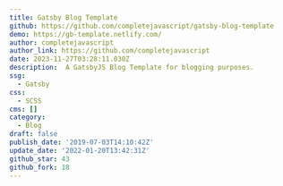 ```yaml
---
title: Gatsby Blog Template
github: https://github.com/completejavascript/gatsby-blog-template
demo: https://gb-template.netlify.com/
author: completejavascript
author_link: https://github.com/completejavascript
date: 2023-11-27T03:28:11.030Z
description: ️ A GatsbyJS Blog Template for blogging purposes.
ssg:
  - Gatsby
css:
  - SCSS
cms: []
category:
  - Blog
draft: false
publish_date: '2019-07-03T14:10:42Z'
update_date: '2022-01-20T13:42:31Z'
github_star: 43
github_fork: 18
---
```

